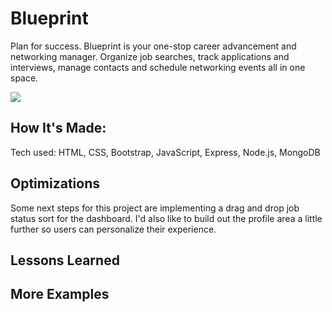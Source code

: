 # Blueprint
Plan for success. Blueprint is your one-stop career advancement and networking manager. Organize job searches, track applications and interviews, manage contacts and schedule networking events all in one space. 

<img src='https://brynnsmith.com/images/blueprint-signup.jpg'>

## How It's Made:

Tech used: HTML, CSS, Bootstrap, JavaScript, Express, Node.js, MongoDB



## Optimizations

Some next steps for this project are implementing a drag and drop job status sort for the dashboard. I'd also like to build out the profile area a little further so users can personalize their experience.

## Lessons Learned

## More Examples
